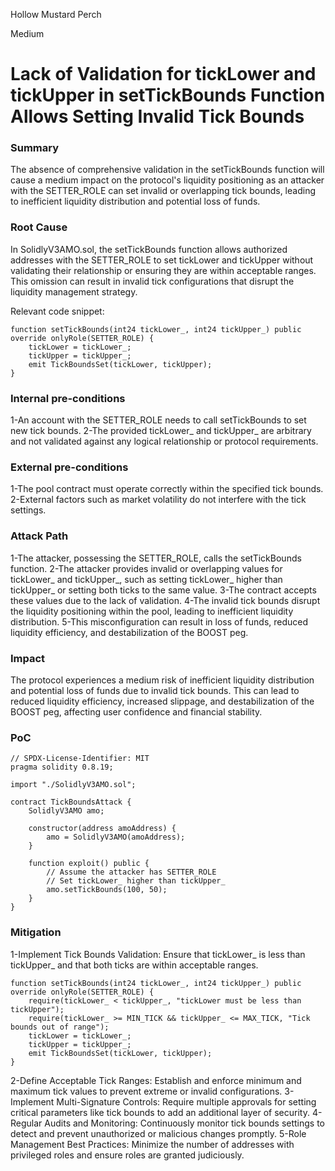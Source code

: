 Hollow Mustard Perch

Medium

# Lack of Validation for tickLower and tickUpper in setTickBounds Function Allows Setting Invalid Tick Bounds

### Summary

The absence of comprehensive validation in the setTickBounds function will cause a medium impact on the protocol's liquidity positioning as an attacker with the SETTER_ROLE can set invalid or overlapping tick bounds, leading to inefficient liquidity distribution and potential loss of funds.

### Root Cause

In SolidlyV3AMO.sol, the setTickBounds function allows authorized addresses with the SETTER_ROLE to set tickLower and tickUpper without validating their relationship or ensuring they are within acceptable ranges. This omission can result in invalid tick configurations that disrupt the liquidity management strategy.

Relevant code snippet:
```solidity
function setTickBounds(int24 tickLower_, int24 tickUpper_) public override onlyRole(SETTER_ROLE) {
    tickLower = tickLower_;
    tickUpper = tickUpper_;
    emit TickBoundsSet(tickLower, tickUpper);
}
```

### Internal pre-conditions

1-An account with the SETTER_ROLE needs to call setTickBounds to set new tick bounds.
2-The provided tickLower_ and tickUpper_ are arbitrary and not validated against any logical relationship or protocol requirements.

### External pre-conditions

1-The pool contract must operate correctly within the specified tick bounds.
2-External factors such as market volatility do not interfere with the tick settings.

### Attack Path

1-The attacker, possessing the SETTER_ROLE, calls the setTickBounds function.
2-The attacker provides invalid or overlapping values for tickLower_ and tickUpper_, such as setting tickLower_ higher than tickUpper_ or setting both ticks to the same value.
3-The contract accepts these values due to the lack of validation.
4-The invalid tick bounds disrupt the liquidity positioning within the pool, leading to inefficient liquidity distribution.
5-This misconfiguration can result in loss of funds, reduced liquidity efficiency, and destabilization of the BOOST peg.

### Impact

The protocol experiences a medium risk of inefficient liquidity distribution and potential loss of funds due to invalid tick bounds. This can lead to reduced liquidity efficiency, increased slippage, and destabilization of the BOOST peg, affecting user confidence and financial stability.

### PoC

```solidity
// SPDX-License-Identifier: MIT
pragma solidity 0.8.19;

import "./SolidlyV3AMO.sol";

contract TickBoundsAttack {
    SolidlyV3AMO amo;

    constructor(address amoAddress) {
        amo = SolidlyV3AMO(amoAddress);
    }

    function exploit() public {
        // Assume the attacker has SETTER_ROLE
        // Set tickLower_ higher than tickUpper_
        amo.setTickBounds(100, 50);
    }
}
```

### Mitigation

1-Implement Tick Bounds Validation:
Ensure that tickLower_ is less than tickUpper_ and that both ticks are within acceptable ranges.
```solidity
function setTickBounds(int24 tickLower_, int24 tickUpper_) public override onlyRole(SETTER_ROLE) {
    require(tickLower_ < tickUpper_, "tickLower must be less than tickUpper");
    require(tickLower_ >= MIN_TICK && tickUpper_ <= MAX_TICK, "Tick bounds out of range");
    tickLower = tickLower_;
    tickUpper = tickUpper_;
    emit TickBoundsSet(tickLower, tickUpper);
}
```
2-Define Acceptable Tick Ranges:
Establish and enforce minimum and maximum tick values to prevent extreme or invalid configurations.
3-Implement Multi-Signature Controls:
Require multiple approvals for setting critical parameters like tick bounds to add an additional layer of security.
4-Regular Audits and Monitoring:
Continuously monitor tick bounds settings to detect and prevent unauthorized or malicious changes promptly.
5-Role Management Best Practices:
Minimize the number of addresses with privileged roles and ensure roles are granted judiciously.